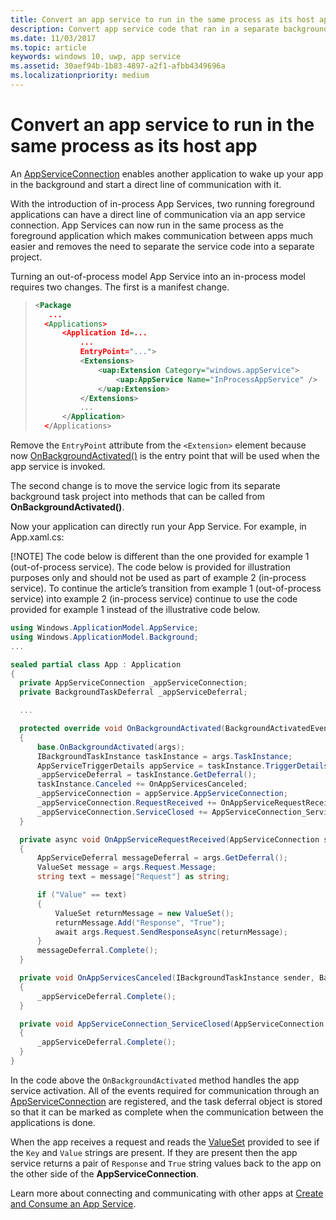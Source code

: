 ```yaml
---
title: Convert an app service to run in the same process as its host app
description: Convert app service code that ran in a separate background process into code that runs inside the same process as your app service provider.
ms.date: 11/03/2017
ms.topic: article
keywords: windows 10, uwp, app service
ms.assetid: 30aef94b-1b83-4897-a2f1-afbb4349696a
ms.localizationpriority: medium
---
```

# Convert an app service to run in the same process as its host app

An [AppServiceConnection](https://docs.microsoft.com/uwp/api/windows.applicationmodel.appservice.appserviceconnection) enables another application to wake up your app in the background and start a direct line of communication with it.

With the introduction of in-process App Services, two running foreground applications can have a direct line of communication via an app service connection. App Services can now run in the same process as the foreground application which makes communication between apps much easier and removes the need to separate the service code into a separate project.

Turning an out-of-process model App Service into an in-process model requires two changes. The first is a manifest change.

> ```xml
> <Package
>    ...
>   <Applications>
>       <Application Id=...
>           ...
>           EntryPoint="...">
>           <Extensions>
>               <uap:Extension Category="windows.appService">
>                   <uap:AppService Name="InProcessAppService" />
>               </uap:Extension>
>           </Extensions>
>           ...
>       </Application>
>   </Applications>
> ```

Remove the `EntryPoint` attribute from the `<Extension>` element because now [OnBackgroundActivated()](https://docs.microsoft.com/uwp/api/windows.ui.xaml.application.onbackgroundactivated) is the entry point that will be used when the app service is invoked.

The second change is to move the service logic from its separate background task project into methods that can be called from **OnBackgroundActivated()**.

Now your application can directly run your App Service. For example, in App.xaml.cs:

[!NOTE] The code below is different than the one provided for example 1 (out-of-process service). The code below is provided for illustration purposes only and should not be used as part of example 2 (in-process service).  To continue the article’s transition from example 1 (out-of-process service) into example 2 (in-process service) continue to use the code provided  for example 1 instead of the illustrative code below.

``` cs
using Windows.ApplicationModel.AppService;
using Windows.ApplicationModel.Background;
...

sealed partial class App : Application
{
  private AppServiceConnection _appServiceConnection;
  private BackgroundTaskDeferral _appServiceDeferral;

  ...

  protected override void OnBackgroundActivated(BackgroundActivatedEventArgs args)
  {
      base.OnBackgroundActivated(args);
      IBackgroundTaskInstance taskInstance = args.TaskInstance;
      AppServiceTriggerDetails appService = taskInstance.TriggerDetails as AppServiceTriggerDetails;
      _appServiceDeferral = taskInstance.GetDeferral();
      taskInstance.Canceled += OnAppServicesCanceled;
      _appServiceConnection = appService.AppServiceConnection;
      _appServiceConnection.RequestReceived += OnAppServiceRequestReceived;
      _appServiceConnection.ServiceClosed += AppServiceConnection_ServiceClosed;
  }

  private async void OnAppServiceRequestReceived(AppServiceConnection sender, AppServiceRequestReceivedEventArgs args)
  {
      AppServiceDeferral messageDeferral = args.GetDeferral();
      ValueSet message = args.Request.Message;
      string text = message["Request"] as string;

      if ("Value" == text)
      {
          ValueSet returnMessage = new ValueSet();
          returnMessage.Add("Response", "True");
          await args.Request.SendResponseAsync(returnMessage);
      }
      messageDeferral.Complete();
  }

  private void OnAppServicesCanceled(IBackgroundTaskInstance sender, BackgroundTaskCancellationReason reason)
  {
      _appServiceDeferral.Complete();
  }

  private void AppServiceConnection_ServiceClosed(AppServiceConnection sender, AppServiceClosedEventArgs args)
  {
      _appServiceDeferral.Complete();
  }
}
```

In the code above the `OnBackgroundActivated` method handles the app service activation. All of the events required for communication through an [AppServiceConnection](https://docs.microsoft.com/uwp/api/windows.applicationmodel.appservice.appserviceconnection) are registered, and the task deferral object is stored so that it can be marked as complete when the communication between the applications is done.

When the app receives a request and reads the [ValueSet](https://docs.microsoft.com/uwp/api/windows.foundation.collections.valueset) provided to see if the `Key` and `Value` strings are present. If they are present then the app service returns a pair of `Response` and `True` string values back to the app on the other side of the **AppServiceConnection**.

Learn more about connecting and communicating with other apps at [Create and Consume an App Service](https://docs.microsoft.com/windows/uwp/launch-resume/how-to-create-and-consume-an-app-service?f=255&MSPPError=-2147217396).
